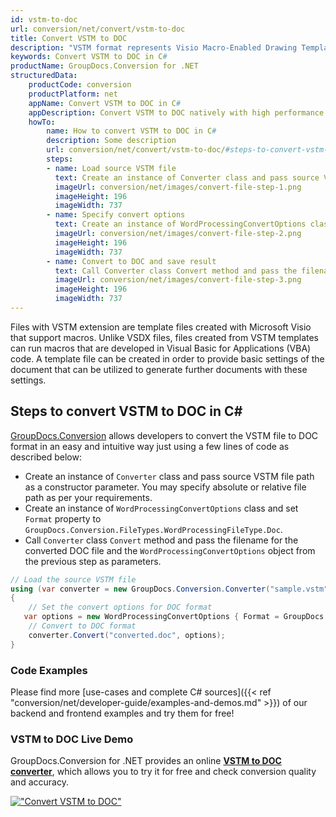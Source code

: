 ```yaml
---
id: vstm-to-doc
url: conversion/net/convert/vstm-to-doc
title: Convert VSTM to DOC
description: "VSTM format represents Visio Macro-Enabled Drawing Template with .vstm extension. Learn how to convert VSTM to DOC file programmatically in C# language using GroupDocs.Conversion for .NET library."
keywords: Convert VSTM to DOC in C#
productName: GroupDocs.Conversion for .NET
structuredData:
    productCode: conversion
    productPlatform: net
    appName: Convert VSTM to DOC in C#
    appDescription: Convert VSTM to DOC natively with high performance using C# language and server side GroupDocs.Conversion for .NET APIs, without the use of any software like Microsoft or Open Office.
    howTo:
        name: How to convert VSTM to DOC in C# 
        description: Some description
        url: conversion/net/convert/vstm-to-doc/#steps-to-convert-vstm-to-doc-in-c
        steps:
        - name: Load source VSTM file 
          text: Create an instance of Converter class and pass source VSTM file path as a constructor parameter. You may specify absolute or relative file path as per your requirements. 
          imageUrl: conversion/net/images/convert-file-step-1.png
          imageHeight: 196
          imageWidth: 737
        - name: Specify convert options 
          text: Create an instance of WordProcessingConvertOptions class.
          imageUrl: conversion/net/images/convert-file-step-2.png
          imageHeight: 196
          imageWidth: 737
        - name: Convert to DOC and save result 
          text: Call Converter class Convert method and pass the filename for the converted HTML file and the WordProcessingConvertOptions object from the previous step as parameters.
          imageUrl: conversion/net/images/convert-file-step-3.png
          imageHeight: 196
          imageWidth: 737
---
```


Files with VSTM extension are template files created with Microsoft Visio that support macros. Unlike VSDX files, files created from VSTM templates can run macros that are developed in Visual Basic for Applications (VBA) code. A template file can be created in order to provide basic settings of the document that can be utilized to generate further documents with these settings.

## Steps to convert VSTM to DOC in C#

[GroupDocs.Conversion](https://products.groupdocs.com/conversion/net) allows developers to convert the VSTM file to DOC format in an easy and intuitive way just using a few lines of code as described below:

* Create an instance of `Converter` class and pass source VSTM file path as a constructor parameter. You may specify absolute or relative file path as per your requirements. 
* Create an instance of `WordProcessingConvertOptions` class and set `Format` property to `GroupDocs.Conversion.FileTypes.WordProcessingFileType.Doc`.
* Call `Converter` class `Convert` method and pass the filename for the converted DOC file and the `WordProcessingConvertOptions` object from the previous step as parameters.

```csharp
// Load the source VSTM file
using (var converter = new GroupDocs.Conversion.Converter("sample.vstm"))
{
    // Set the convert options for DOC format
   var options = new WordProcessingConvertOptions { Format = GroupDocs.Conversion.FileTypes.WordProcessingFileType.Doc };
    // Convert to DOC format
    converter.Convert("converted.doc", options);
}
```

### Code Examples

Please find more [use-cases and complete C# sources]({{< ref "conversion/net/developer-guide/examples-and-demos.md" >}}) of our backend and frontend examples and try them for free!

### VSTM to DOC Live Demo

GroupDocs.Conversion for .NET provides an online [**VSTM to DOC converter**](https://products.groupdocs.app/conversion/vstm-to-doc), which allows you to try it for free and check conversion quality and accuracy.

[!["Convert VSTM to DOC"](conversion/net/images/convert-to-doc/convert-vstm-to-doc.png)](https://products.groupdocs.app/conversion/vstm-to-doc)